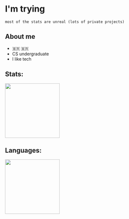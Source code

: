 # I'm trying 
`most of the stats are unreal (lots of private projects)`


## About me

- :brazil: 🇧🇷
- CS undergraduate
- I like tech

## Stats:
 
 <img height="180em" src="https://github-readme-stats.vercel.app/api?username=duascaras&show_icons=true&theme=nord&include_all_commits=true&count_private=true"/>
 
## Languages:
 
  <img height="180em" src="https://github-readme-stats.vercel.app/api/top-langs/?username=duascaras&layout=compact&langs_count=7&theme=nord"/>
